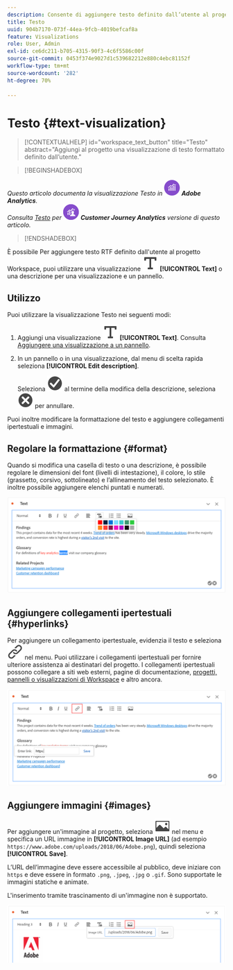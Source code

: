 ```yaml
---
description: Consente di aggiungere testo definito dall’utente al progetto Workspace.
title: Testo
uuid: 904b7170-073f-44ea-9fcb-4019befcaf8a
feature: Visualizations
role: User, Admin
exl-id: ce6dc211-b705-4315-90f3-4c6f5586c00f
source-git-commit: 0453f374e9027d1c539682212e880c4ebc81152f
workflow-type: tm+mt
source-wordcount: '282'
ht-degree: 70%

---
```


# Testo {#text-visualization}

>[!CONTEXTUALHELP]
>id="workspace_text_button"
>title="Testo"
>abstract="Aggiungi al progetto una visualizzazione di testo formattato definito dall’utente."

<!-- markdownlint-enable MD034 -->

>[!BEGINSHADEBOX]

_Questo articolo documenta la visualizzazione Testo in_ ![AdobeAnalytics](/help/assets/icons/AdobeAnalytics.svg) _**Adobe Analytics**._<br/>_Consulta [Testo](https://experienceleague.adobe.com/en/docs/analytics-platform/using/cja-workspace/visualizations/text) per_ ![CustomerJourneyAnalytics](/help/assets/icons/CustomerJourneyAnalytics.svg) _**Customer Journey Analytics** versione di questo articolo._

>[!ENDSHADEBOX]

È possibile
Per aggiungere testo RTF definito dall&#39;utente al progetto Workspace, puoi utilizzare una visualizzazione ![Testo](/help/assets/icons/Text.svg) **[!UICONTROL Text]** o una descrizione per una visualizzazione e un pannello.

## Utilizzo

Puoi utilizzare la visualizzazione Testo nei seguenti modi:

1. Aggiungi una visualizzazione ![Text](/help/assets/icons/Text.svg) **[!UICONTROL Text]**. Consulta [Aggiungere una visualizzazione a un pannello](freeform-analysis-visualizations.md#add-visualizations-to-a-panel).

1. In un pannello o in una visualizzazione, dal menu di scelta rapida seleziona **[!UICONTROL Edit description]**.

   Seleziona ![CheckmarkCircle](/help/assets/icons/CheckmarkCircle.svg) al termine della modifica della descrizione, seleziona ![CloseCircle](/help/assets/icons/CloseCircle.svg) per annullare.

Puoi inoltre modificare la formattazione del testo e aggiungere collegamenti ipertestuali e immagini.

## Regolare la formattazione {#format}

Quando si modifica una casella di testo o una descrizione, è possibile regolare le dimensioni del font (livelli di intestazione), il colore, lo stile (grassetto, corsivo, sottolineato) e l’allineamento del testo selezionato. È inoltre possibile aggiungere elenchi puntati e numerati.

![Opzioni di testo per un progetto Workspace che evidenzia la tavolozza dei colori del testo.](assets/format.png)

## Aggiungere collegamenti ipertestuali {#hyperlinks}

Per aggiungere un collegamento ipertestuale, evidenzia il testo e seleziona ![Link](/help/assets/icons/Link.svg) nel menu. Puoi utilizzare i collegamenti ipertestuali per fornire ulteriore assistenza ai destinatari del progetto. I collegamenti ipertestuali possono collegare a siti web esterni, pagine di documentazione, [progetti, pannelli o visualizzazioni di Workspace](/help/analyze/analysis-workspace/curate-share/shareable-links.md) e altro ancora.

![Opzioni di testo con l’icona del collegamento evidenziata.](assets/hyperlink.png)

## Aggiungere immagini {#images}

Per aggiungere un&#39;immagine al progetto, seleziona ![Immagine](/help/assets/icons/Image.svg) nel menu e specifica un URL immagine in **[!UICONTROL Image URL]** (ad esempio `https://www.adobe.com/uploads/2018/06/Adobe.png`), quindi seleziona **[!UICONTROL Save]**.

L’URL dell’immagine deve essere accessibile al pubblico, deve iniziare con `https` e deve essere in formato `.png`, `.jpeg`, `.jpg` o `.gif`. Sono supportate le immagini statiche e animate.

L&#39;inserimento tramite trascinamento di un&#39;immagine non è supportato.

![Opzioni di testo con l’icona dell’immagine selezionata.](assets/image.png)
